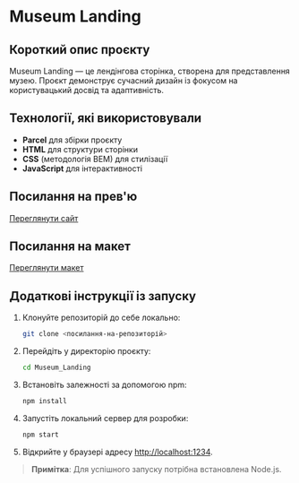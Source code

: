# Museum Landing

## Короткий опис проєкту
Museum Landing — це лендінгова сторінка, створена для представлення музею. Проєкт демонструє сучасний дизайн із фокусом на користувацький досвід та адаптивність.

## Технології, які використовували
- **Parcel** для збірки проєкту
- **HTML** для структури сторінки
- **CSS** (методологія BEM) для стилізації
- **JavaScript** для інтерактивності

## Посилання на прев'ю
[Переглянути сайт](https://denys209818.github.io/Museum_Landing/)

## Посилання на макет
[Переглянути макет](https://www.figma.com/file/cRBCqE06cDrY3s4jX7h3iY/%D0%9D%D0%90%D0%9C%D0%A3-(Edit)?node-id=0%3A1)

## Додаткові інструкції із запуску
1. Клонуйте репозиторій до себе локально:
   ```bash
   git clone <посилання-на-репозиторій>
   ```
2. Перейдіть у директорію проєкту:
   ```bash
   cd Museum_Landing
   ```
3. Встановіть залежності за допомогою npm:
   ```bash
   npm install
   ```
4. Запустіть локальний сервер для розробки:
   ```bash
   npm start
   ```
5. Відкрийте у браузері адресу [http://localhost:1234](http://localhost:3000).

> **Примітка**: Для успішного запуску потрібна встановлена Node.js.

